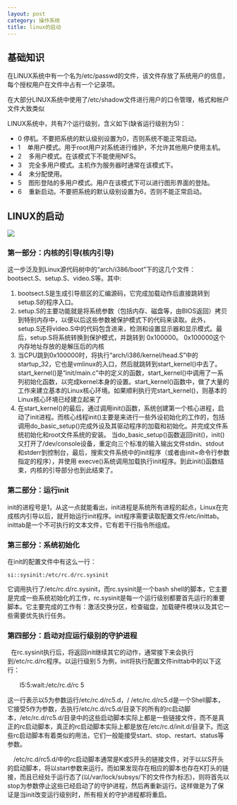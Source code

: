 ```yaml
---
layout: post
category: 操作系统
title: linux的启动
---
```


## 基础知识
在LINUX系统中有一个名为/etc/passwd的文件，该文件存放了系统用户的信息，每个授权用户在文件中占有一个记录项。

在大部分LINUX系统中使用了/etc/shadow文件进行用户的口令管理，格式和帐户文件大致类似

LINUX系统中，共有7个运行级别，含义如下(缺省运行级别为5)：

- 0    停机。不要把系统的默认级别设置为0，否则系统不能正常启动。
- 1    单用户模式。用于root用户对系统进行维护，不允许其他用户使用主机。
- 2    多用户模式。在该模式下不能使用NFS。
- 3    完全多用户模式。主机作为服务器时通常在该模式下。
- 4    未分配使用。
- 5    图形登陆的多用户模式。用户在该模式下可以进行图形界面的登陆。
- 6    重新启动。不要把系统的默认级别设置为6，否则不能正常启动。

## LINUX的启动
![](https://i.imgur.com/poibTtC.png)

### 第一部分：内核的引导(核内引导)

这一步泛及到Linux源代码树中的“arch/i386/boot”下的这几个文件：bootsect.S、setup.S、video.S等。其中:
1. bootsect.S是生成引导扇区的汇编源码，它完成加载动作后直接跳转到setup.S的程序入口。
2. setup.S的主要功能就是将系统参数（包括内存、磁盘等，由BIOS返回）拷贝到特别内存中，以便以后这些参数被保护模式下的代码来读取。此外，setup.S还将video.S中的代码包含进来，检测和设置显示器和显示模式。最后，setup.S将系统转换到保护模式，并跳转到 0x100000。
0x100000这个内存地址存放的是解压后的内核
3. 当CPU跳到0x100000时，将执行“arch/i386/kernel/head.S”中的startup_32，它也是vmlinux的入口，然后就跳转到start_kernel()中去了。
start_kernel()是“init/main.c”中的定义的函数，start_kernel()中调用了一系列初始化函数，以完成kernel本身的设置。start_kernel()函数中，做了大量的工作来建立基本的Linux核心环境。如果顺利执行完start_kernel()，则基本的Linux核心环境已经建立起来了
4. 在start_kernel()的最后，通过调用init()函数，系统创建第一个核心进程，启动了init进程。而核心线程init()主要是来进行一些外设初始化的工作的，包括调用do_basic_setup()完成外设及其驱动程序的加载和初始化。并完成文件系统初始化和root文件系统的安装。 当do_basic_setup()函数返回init()，init()又打开了/dev/console设备，重定向三个标准的输入输出文件stdin、stdout和stderr到控制台，最后，搜索文件系统中的init程序（或者由init=命令行参数指定的程序），并使用 execve()系统调用加载执行init程序。到此init()函数结束，内核的引导部分也到此结束了。 

### 第二部分：运行init 

init的进程号是1，从这一点就能看出，init进程是系统所有进程的起点，Linux在完成核内引导以后，就开始运行init程序。init程序需要读取配置文件/etc/inittab。inittab是一个不可执行的文本文件，它有若干行指令所组成。

### 第三部分：系统初始化
在init的配置文件中有这么一行：

    si::sysinit:/etc/rc.d/rc.sysinit

它调用执行了/etc/rc.d/rc.sysinit，而rc.sysinit是一个bash shell的脚本，它主要是完成一些系统初始化的工作，rc.sysinit是每一个运行级别都要首先运行的重要脚本。它主要完成的工作有：激活交换分区，检查磁盘，加载硬件模块以及其它一些需要优先执行任务。

### 第四部分：启动对应运行级别的守护进程 
 
在rc.sysinit执行后，将返回init继续其它的动作，通常接下来会执行到/etc/rc.d/rc程序。以运行级别５为例，init将执行配置文件inittab中的以下这行：

　　l5:5:wait:/etc/rc.d/rc 5

这一行表示以5为参数运行/etc/rc.d/rc5.d，/ /etc/rc.d/rc5.d是一个Shell脚本，它接受5作为参数，去执行/etc/rc.d/rc5.d/目录下的所有的rc启动脚本，/etc/rc.d/rc5.d/目录中的这些启动脚本实际上都是一些链接文件，而不是真正的rc启动脚本，真正的rc启动脚本实际上都是放在/etc/rc.d/init.d/目录下。而这些rc启动脚本有着类似的用法，它们一般能接受start、stop、restart、status等参数。　

　/etc/rc.d/rc5.d/中的rc启动脚本通常是K或S开头的链接文件，对于以以S开头的启动脚本，将以start参数来运行。而如果发现存在相应的脚本也存在K打头的链接，而且已经处于运行态了(以/var/lock/subsys/下的文件作为标志)，则将首先以stop为参数停止这些已经启动了的守护进程，然后再重新运行。这样做是为了保证是当init改变运行级别时，所有相关的守护进程都将重启。